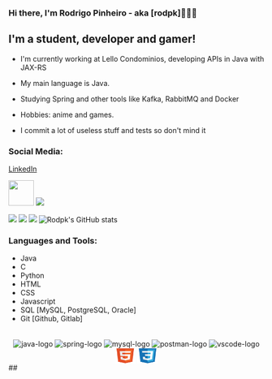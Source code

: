 ### Hi there, I'm Rodrigo Pinheiro - aka [rodpk]👋🇧🇷

## I'm a student, developer and gamer!
- I'm currently working at Lello Condominios, developing APIs in Java with JAX-RS 
- My main language is Java.
- Studying Spring and other tools like Kafka, RabbitMQ and Docker
- Hobbies: anime and games.

- I commit a lot of useless stuff and tests so don't mind it

### Social Media:
[LinkedIn]
<div> 
    <a href = "mailto:rodp.rodrigopinheiro@gmail.com"><img src="https://img.shields.io/badge/-Gmail-%23333?style=for-the-badge&logo=gmail&logoColor=white" target="_blank" width="50" height="50"></a>
    <a href="https://linkedin.com/in/rodpinheiro" target="_blank"><img src="https://img.shields.io/badge/-LinkedIn-%230077B5?style=for-the-badge&logo=linkedin&logoColor=white" target="_blank"></a>   
 </div>



![](http://github-profile-summary-cards.vercel.app/api/cards/profile-details?username=rodpk&theme=dracula)
![](http://github-profile-summary-cards.vercel.app/api/cards/repos-per-language?username=rodpk&theme=dracula)
![](http://github-profile-summary-cards.vercel.app/api/cards/stats?username=rodpk&theme=dracula)
![Rodpk's GitHub stats](https://github-readme-stats.vercel.app/api?username=rodpk&show_icons=true&theme=dracula&hide_border=true)
### Languages and Tools:

- Java
- C
- Python          
- HTML
- CSS
- Javascript
- SQL [MySQL, PostgreSQL, Oracle]
- Git [Github, Gitlab]


<div style="display: inline_block" align="center"><br>
 <img align="center" alt="java-logo" src="https://cdn.jsdelivr.net/gh/devicons/devicon/icons/java/java-original-wordmark.svg" width="50" height="50"/> 
 <img align="center" alt="spring-logo" src="https://cdn.jsdelivr.net/gh/devicons/devicon/icons/spring/spring-original-wordmark.svg" width="60" height="50"/> 
 <img align="center" alt="mysql-logo" src="https://icongr.am/devicon/mysql-original.svg?size=128&color=currentColor" width="50" height="40"/>
 <img align="center" alt="postman-logo" src="https://user-images.githubusercontent.com/102272830/174455419-6fad00e8-c3d4-4eba-97bf-ba985b235111.png" width="30" height="30"/>
 <img align="center" alt="vscode-logo" src="https://cdn.jsdelivr.net/gh/devicons/devicon/icons/vscode/vscode-original.svg"  width="40" height="30" />
 <img align="center" alt="html-logo" src="https://raw.githubusercontent.com/devicons/devicon/master/icons/html5/html5-original.svg" width="40" height="30" />
 <img align="center" alt="css-logo" src="https://raw.githubusercontent.com/devicons/devicon/master/icons/css3/css3-original.svg" width="40" height="30" />
 </div>
 ##
<br />
<br />



[LinkedIn]: https://www.linkedin.com/in/rodpinheiro/
